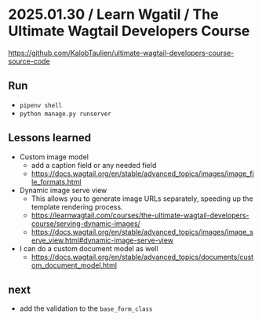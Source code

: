 # 2025.01.30 / Learn Wgatil / The Ultimate Wagtail Developers Course
https://github.com/KalobTaulien/ultimate-wagtail-developers-course-source-code 

## Run
* `pipenv shell`
* `python manage.py runserver`

## Lessons learned
* Custom image model
    * add a caption field or any needed field
    * https://docs.wagtail.org/en/stable/advanced_topics/images/image_file_formats.html
* Dynamic image serve view
    * This allows you to generate image URLs separately, speeding up the template rendering process.
    * https://learnwagtail.com/courses/the-ultimate-wagtail-developers-course/serving-dynamic-images/ 
    * https://docs.wagtail.org/en/stable/advanced_topics/images/image_serve_view.html#dynamic-image-serve-view 
* I can do a custom document model as well
    * https://docs.wagtail.org/en/stable/advanced_topics/documents/custom_document_model.html 



## next
* add the validation to the `base_form_class`
